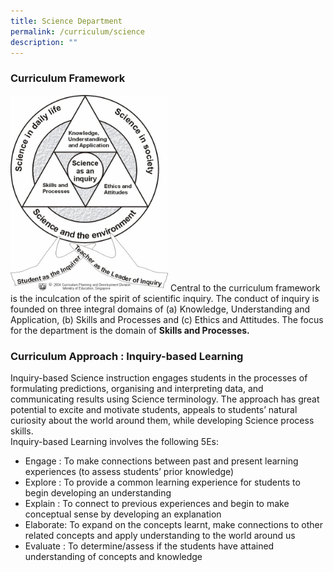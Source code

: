 ```yaml
---
title: Science Department
permalink: /curriculum/science
description: ""
---
```

### Curriculum Framework

<img src="/images/sci_01.png" 
     style="width:50%">
Central to the curriculum framework is the inculcation of the spirit of scientific inquiry. The conduct of inquiry is founded on three integral domains of (a) Knowledge, Understanding and Application, (b) Skills and Processes and (c) Ethics and Attitudes. The focus for the department is the domain of **Skills and Processes.**

### Curriculum Approach : Inquiry-based Learning

Inquiry-based Science instruction engages students in the processes of formulating predictions, organising and interpreting data, and communicating results using Science terminology. The approach has great potential to excite and motivate students, appeals to students’ natural curiosity about the world around them, while developing Science process skills.  
Inquiry-based Learning involves the following 5Es:

* Engage : To make connections between past and present learning experiences (to assess students’ prior knowledge)  
* Explore : To provide a common learning experience for students to begin developing an understanding  
* Explain : To connect to previous experiences and begin to make conceptual sense by developing an explanation  
* Elaborate: To expand on the concepts learnt, make connections to other related concepts and apply understanding to the world around us  
* Evaluate : To determine/assess if the students have attained understanding of concepts and knowledge